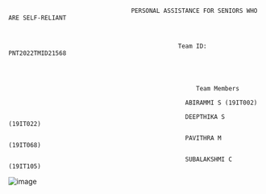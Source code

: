                                       PERSONAL ASSISTANCE FOR SENIORS WHO ARE SELF-RELIANT



                                                   Team ID: PNT2022TMID21568




                                                        Team Members

                                                     ABIRAMMI S	(19IT002)

                                                     DEEPTHIKA S  (19IT022)

                                                     PAVITHRA M   (19IT068)

                                                     SUBALAKSHMI C (19IT105)





![image](https://user-images.githubusercontent.com/88699026/202856210-58b0b1a6-a202-4b95-a1dd-9c2d4db79e95.png)










